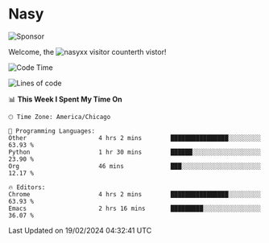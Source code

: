 # Nasy

<!--
<p align="center">
<img height="200" src="https://github-readme-stats.vercel.app/api?username=nasyxx&count_private=true&show_icons=true&theme=dracula&include_all_commits=true"/>
<img height="200" src="https://github-readme-stats.vercel.app/api/top-langs/?username=nasyxx&theme=dracula&hide=html,jupyter+notebook&count_private=true&show_icons=true"/>
</p>

  
----------------
-->

![Sponsor](https://img.shields.io/static/v1.svg?label=Sponsor&message=%E2%9D%A4&logo=GitHub&style=flat&color=pink)
 
Welcome, the ![nasyxx visitor counter](https://count.getloli.com/get/@nasyxx?theme=rule34)th vistor!
 
<!--START_SECTION:waka-->
![Code Time](http://img.shields.io/badge/Code%20Time-4%2C295%20hrs%2047%20mins-blue)

![Lines of code](https://img.shields.io/badge/From%20Hello%20World%20I%27ve%20Written-6.3%20million%20lines%20of%20code-blue)

📊 **This Week I Spent My Time On** 

```text
🕑︎ Time Zone: America/Chicago

💬 Programming Languages: 
Other                    4 hrs 2 mins        ████████████████░░░░░░░░░   63.93 % 
Python                   1 hr 30 mins        ██████░░░░░░░░░░░░░░░░░░░   23.90 % 
Org                      46 mins             ███░░░░░░░░░░░░░░░░░░░░░░   12.17 % 

🔥 Editors: 
Chrome                   4 hrs 2 mins        ████████████████░░░░░░░░░   63.93 % 
Emacs                    2 hrs 16 mins       █████████░░░░░░░░░░░░░░░░   36.07 % 
```


 Last Updated on 19/02/2024 04:32:41 UTC
<!--END_SECTION:waka-->

<!-- ![visitors](https://visitor-badge.laobi.icu/badge?page_id=nasyxx.nasyxx) -->
